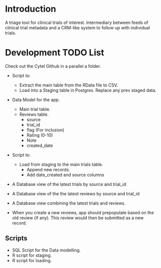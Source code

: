 # Introduction
A triage tool for clinical trials of interest. Intermediary between feeds of clinical trial metadata and a CRM-like system to follow up with individual trials.

# Development TODO List
Check out the Cytel Github in a parallel a folder.

- Script to: 
    - Extract the main table from the RData file to CSV.
    - Load into a Staging table in Postgres.
        Replace any prev staged data.

- Data Model for the app.
    - Main trial table.
    - Reviews table.
        - source
        - trial_id
        - flag (For inclusion)
        - Rating (0-10)
        - Note
        - created_date

- Script to:
    - Load from staging to the main trials table.
        - Append new records.
        - Add date_created and source columns 

- A Database view of the latest trials by source and trial_id 
- A Database view of the the latest reviews by source and trial_id 
- A Database view combining the latest trials and reviews.
- When you create a new reviews, app should prepopulate based on the old review (if any).  This review would then be submitted as a new record.

## Scripts
- SQL Script for the Data modelling.
- R script for staging.
- R script for loading.

